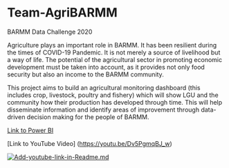 # Team-AgriBARMM
BARMM Data Challenge 2020

Agriculture plays an important role in BARMM. It has been resilient during the times of COVID-19 Pandemic. It is not merely a source of livelihood but a way of life. The potential of the agricultural sector in promoting economic development must be taken into account, as it provides not only food security but also an income to the BARMM community.

This project aims to build an agricultural monitoring dashboard (this includes crop, livestock, poultry and fishery) which will show LGU and the community how their production has developed through time. This will help disseminate information and identify areas of improvement through data-driven decision making for the people of BARMM.

[Link to Power BI](https://app.powerbi.com/reportEmbed?reportId=0c413b69-1a3d-4dab-9a93-49d7fd799cbc&autoAuth=true&ctid=1e8b17dd-93be-46a0-9cf7-3558742c54b5&config=eyJjbHVzdGVyVXJsIjoiaHR0cHM6Ly93YWJpLWVhc3QtYXNpYS1hLXByaW1hcnktcmVkaXJlY3QuYW5hbHlzaXMud2luZG93cy5uZXQvIn0%3D)

[Link to YouTube Video] (https://youtu.be/Dv5PgmqBJ_w)

 [![Add-youtube-link-in-Readme.md](https://img.youtube.com/vi/Dv5PgmqBJ_w/0.jpg)](https://youtu.be/Dv5PgmqBJ_w)
